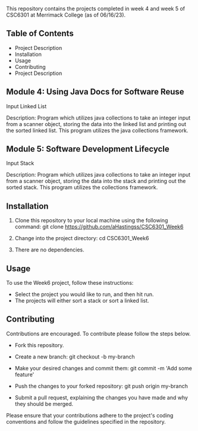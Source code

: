 This repository contains the projects completed in week 4 and week 5 of CSC6301 at Merrimack College (as of 06/16/23).

## **Table of Contents**
- Project Description
- Installation
- Usage
- Contributing
- Project Description

## **Module 4: Using Java Docs for Software Reuse**
Input Linked List

Description: Program which utilizes java collections to take an integer input from a scanner object, storing the data into the linked list and printing out the sorted linked list. This program utilizes the java collections framework.

## **Module 5: Software Development Lifecycle**
Input Stack

Description: Program which utilizes java collections to take an integer input from a scanner object, storing the data into the stack and printing out the sorted stack. This program utilizes the collections framework.

## **Installation**
 1. Clone this repository to your local machine using the following command: git clone 
 https://github.com/aHastingss/CSC6301_Week6

 2. Change into the project directory: cd CSC6301_Week6

 3. There are no dependencies.

## **Usage**
To use the Week6 project, follow these instructions:

- Select the project you would like to run, and then hit run.
- The projects will either sort a stack or sort a linked list.

## **Contributing**
Contributions are encouraged. To contribute please follow the steps below.

 - Fork this repository.

 - Create a new branch: git checkout -b my-branch

 - Make your desired changes and commit them: git commit -m 'Add some feature'

 - Push the changes to your forked repository: git push origin my-branch

 - Submit a pull request, explaining the changes you have made and why they should be merged.

Please ensure that your contributions adhere to the project's coding conventions and follow the guidelines specified in the repository.
